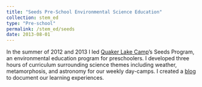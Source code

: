 ```yaml
---
title: "Seeds Pre-School Environmental Science Education"
collection: stem_ed
type: "Pre-school"
permalink: /stem_ed/seeds
date: 2013-08-01
---
```


In the summer of 2012 and 2013 I led [Quaker Lake Camp](https://www.quakerlakecamp.org)’s Seeds Program, an environmental education program for preschoolers. I developed three hours of curriculum surrounding science themes including weather, metamorphosis, and astronomy for our weekly day-camps. I created a [blog](https://qlcseeds.wordpress.com) to document our learning experiences.

